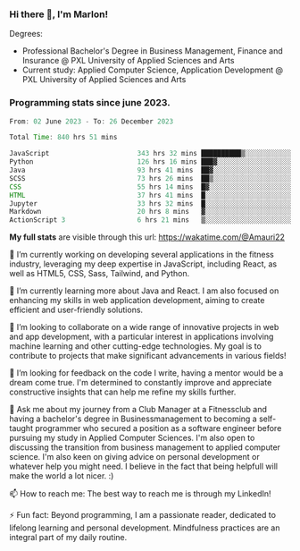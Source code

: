 
### Hi there 👋, I'm Marlon!

Degrees: 
- Professional Bachelor's Degree in Business Management, Finance and Insurance @ PXL University of Applied Sciences and Arts
- Current study: Applied Computer Science, Application Development @ PXL University of Applied Sciences and Arts

### Programming stats since june 2023.
<!--START_SECTION:waka-->

```java
From: 02 June 2023 - To: 26 December 2023

Total Time: 840 hrs 51 mins

JavaScript                      343 hrs 32 mins ██████████▒░░░░░░░░░░░░░░   40.73 %
Python                          126 hrs 16 mins ███▓░░░░░░░░░░░░░░░░░░░░░   14.97 %
Java                            93 hrs 41 mins  ██▓░░░░░░░░░░░░░░░░░░░░░░   11.11 %
SCSS                            73 hrs 26 mins  ██▒░░░░░░░░░░░░░░░░░░░░░░   08.71 %
CSS                             55 hrs 14 mins  █▓░░░░░░░░░░░░░░░░░░░░░░░   06.55 %
HTML                            37 hrs 41 mins  █░░░░░░░░░░░░░░░░░░░░░░░░   04.47 %
Jupyter                         33 hrs 32 mins  █░░░░░░░░░░░░░░░░░░░░░░░░   03.98 %
Markdown                        20 hrs 8 mins   ▓░░░░░░░░░░░░░░░░░░░░░░░░   02.39 %
ActionScript 3                  6 hrs 21 mins   ▒░░░░░░░░░░░░░░░░░░░░░░░░   00.75 %
```

<!--END_SECTION:waka-->
**My full stats** are visible through this url: https://wakatime.com/@Amauri22



🔭 I’m currently working on developing several applications in the fitness industry, leveraging my deep expertise in JavaScript, including React, as well as HTML5, CSS, Sass, Tailwind, and Python.

🌱 I’m currently learning more about Java and React. I am also focused on enhancing my skills in web application development, aiming to create efficient and user-friendly solutions.

👯 I’m looking to collaborate on a wide range of innovative projects in web and app development, with a particular interest in applications involving machine learning and other cutting-edge technologies. My goal is to contribute to projects that make significant advancements in various fields!

🤔 I’m looking for feedback on the code I write, having a mentor would be a dream come true. I'm determined to constantly improve and appreciate constructive insights that can help me refine my skills further.

💬 Ask me about my journey from a Club Manager at a Fitnessclub and having a bachelor's degree in Businessmanagement to becoming a self-taught programmer who secured a position as a software engineer before pursuing my study in Applied Computer Sciences. I'm also open to discussing the transition from business management to applied computer science. I'm also keen on giving advice on personal development or whatever help you might need. I believe in the fact that being helpfull will make the world a lot nicer. :)

📫 How to reach me: The best way to reach me is through my LinkedIn!

⚡ Fun fact: Beyond programming, I am a passionate reader, dedicated to lifelong learning and personal development. Mindfulness practices are an integral part of my daily routine.


